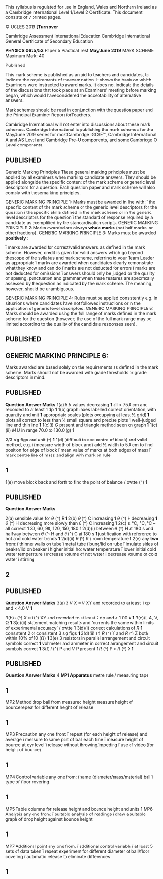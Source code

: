  This syllabus is regulated for use in England, Wales and Northern Ireland as a Cambridge International Level 1/Level 2 Certificate. This document consists of 7 printed pages. 

© UCLES 2019 **[Turn over** 

 Cambridge Assessment International Education Cambridge International General Certificate of Secondary Education 

**PHYSICS 0625/53** Paper 5 Practical Test **May/June 2019** MARK SCHEME Maximum Mark: 40 

 Published 

This mark scheme is published as an aid to teachers and candidates, to indicate the requirements of theexamination. It shows the basis on which Examiners were instructed to award marks. It does not indicate the details of the discussions that took place at an Examiners’ meeting before marking began, which would haveconsidered the acceptability of alternative answers. 

Mark schemes should be read in conjunction with the question paper and the Principal Examiner Report forTeachers. 

Cambridge International will not enter into discussions about these mark schemes. Cambridge International is publishing the mark schemes for the May/June 2019 series for mostCambridge IGCSE™, Cambridge International A and AS Level and Cambridge Pre-U components, and some Cambridge O Level components. 


## PUBLISHED 

 Generic Marking Principles These general marking principles must be applied by all examiners when marking candidate answers. They should be applied alongside the specific content of the mark scheme or generic level descriptors for a question. Each question paper and mark scheme will also comply with thesemarking principles. 

GENERIC MARKING PRINCIPLE 1: Marks must be awarded in line with: ï the specific content of the mark scheme or the generic level descriptors for the question ï the specific skills defined in the mark scheme or in the generic level descriptors for the question ï the standard of response required by a candidate as exemplified by the standardisation scripts. GENERIC MARKING PRINCIPLE 2: Marks awarded are always **whole marks** (not half marks, or other fractions). GENERIC MARKING PRINCIPLE 3: Marks must be awarded **positively** : 

ï marks are awarded for correct/valid answers, as defined in the mark scheme. However, credit is given for valid answers which go beyond thescope of the syllabus and mark scheme, referring to your Team Leader as appropriate ï marks are awarded when candidates clearly demonstrate what they know and can do ï marks are not deducted for errors ï marks are not deducted for omissions ï answers should only be judged on the quality of spelling, punctuation and grammar when these features are specifically assessed by thequestion as indicated by the mark scheme. The meaning, however, should be unambiguous. 

GENERIC MARKING PRINCIPLE 4: Rules must be applied consistently e.g. in situations where candidates have not followed instructions or in the application of generic level descriptors. GENERIC MARKING PRINCIPLE 5: Marks should be awarded using the full range of marks defined in the mark scheme for the question (however; the use of the full mark range may be limited according to the quality of the candidate responses seen). 


## PUBLISHED 

## GENERIC MARKING PRINCIPLE 6: 

Marks awarded are based solely on the requirements as defined in the mark scheme. Marks should not be awarded with grade thresholds or grade descriptors in mind. 


## PUBLISHED 

**Question Answer Marks** 1(a) 5 _b_ values decreasing **1** all < 75.0 cm and recorded to at least 1 dp **1** 1(b) graph: axes labelled correct orientation, with quantity and unit **1** appropriate scales (plots occupying at least ½ grid) **1** plots all correct to less than ½ small square and precise plots **1** well-judged line and thin line **1** 1(c)(i) _G_ present and triangle method seen on graph **1** 1(c)(ii) _M_ U in range 70.0 to 130.0 (g) **1** 

2/3 sig figs and unit (^) **1** 1(d) (difficult to see centre of block) and valid method, e.g. ï (measure width of block and) add ½ width to 5.0 cm to find position for edge of block ï mean value of marks at both edges of mass ï mark centre line of mass and align with mark on rule 

## 1 

1(e) move block back and forth to find the point of balance / owtte (^) **1** 


## PUBLISHED 

**Question Answer Marks** 

2(a) sensible value for _θ_ (^) R **1** 2(b) _θ_ (^) C increasing **1** _θ_ (^) H decreasing **1** _θ_ (^) H decreasing more slowly than _θ_ (^) C increasing **1** 2(c) s, °C, °C, °C – all correct **1** 30, 60, 90, 120, 150, 180 **1** 2(d)(i) between _θ_ (^) H at 180 s and halfway between _θ_ (^) H and _θ_ (^) C at 180 s **1** justification with reference to hot and cold water trends **1** 2(d)(ii) _θ_ (^) R / room temperature **1** 2(e) any **two** from: ï thinner walls on tube ï metal tube ï bung/lid on tube ï insulate sides of beaker/lid on beaker ï higher initial hot water temperature ï lower initial cold water temperature ï increase volume of hot water ï decrease volume of cold water ï stirring 

## 2 


## PUBLISHED 

**Question Answer Marks** 3(a) 3 _V_ X ≈ _V_ XY and recorded to at least 1 dp and < 4.0 V **1** 

3(b) _I_ (^) X ≈ _I_ (^) XY and recorded to at least 2 dp and < 1.00 A **1** 3(c)(i) A, V, Ω **1** 3(c)(ii) statement matching results and ‘currents the same within limits of experimental accuracy’ / owtte **1** 3(d)(i) correct calculations of _R_ **1** consistent 2 or consistent 3 sig figs **1** 3(d)(ii) (^) _R_ (^) Y and _R_ (^) Z both within 10% of 10 (Ω) **1** 3(e) 3 resistors in parallel arrangement and circuit symbols correct **1** voltmeter and ammeter in correct arrangement and circuit symbols correct **1** 3(f) _I_ (^) P and _V_ P present **1** _R_ (^) P < _R_ (^) X **1** 


## PUBLISHED 

**Question Answer Marks** 4 **MP1 Apparatus** metre rule / measuring tape 

## 1 

 MP2 Method drop ball from measured height measure height of bouncerepeat for different height of release 

## 1 

 MP3 Precaution any one from: ï repeat (for each height of release) and average ï measure to same part of ball each time ï measure height of bounce at eye level ï release without throwing/impeding ï use of video (for height of bounce) 

## 1 

 MP4 Control variable any one from: ï same (diameter/mass/material) ball ï type of floor covering 

## 1 

 MP5 Table columns for release height and bounce height and units 1 MP6 Analysis any one from: ï suitable analysis of readings ï draw a suitable graph of drop height against bounce height 

## 1 

 MP7 Additional point any one from: ï additional control variable ï at least 5 sets of data taken ï repeat experiment for different diameter of ball/floor covering ï automatic release to eliminate differences 

## 1 


